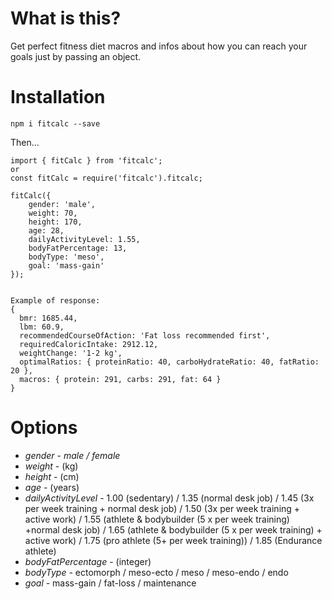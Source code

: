 # What is this?

Get perfect fitness diet macros and infos about how you can reach your goals just by passing an object.

# Installation

`npm i fitcalc --save`

Then...

```
import { fitCalc } from 'fitcalc';
or
const fitCalc = require('fitcalc').fitcalc;

fitCalc({
    gender: 'male',
    weight: 70,
    height: 170,
    age: 28,
    dailyActivityLevel: 1.55,
    bodyFatPercentage: 13,
    bodyType: 'meso',
    goal: 'mass-gain'
});


Example of response:
{
  bmr: 1685.44,
  lbm: 60.9,
  recommendedCourseOfAction: 'Fat loss recommended first',
  requiredCaloricIntake: 2912.12,
  weightChange: '1-2 kg',
  optimalRatios: { proteinRatio: 40, carboHydrateRatio: 40, fatRatio: 20 },
  macros: { protein: 291, carbs: 291, fat: 64 }
}
```

# Options

* *gender* - _male / female_
* *weight* - (kg)
* *height* - (cm)
* *age* - (years)
* *dailyActivityLevel* - 1.00 (sedentary) / 1.35 (normal desk job) / 1.45 (3x per week training + normal desk job) / 1.50 (3x per week training + active work) / 1.55 (athlete & bodybuilder (5 x per week training) +normal desk job) / 1.65 (athlete & bodybuilder (5 x per week training) + active work) / 1.75 (pro athlete (5+ per week training)) / 1.85 (Endurance athlete)
* *bodyFatPercentage* - (integer)
* *bodyType* - ectomorph / meso-ecto / meso / meso-endo / endo
* *goal* - mass-gain / fat-loss / maintenance 